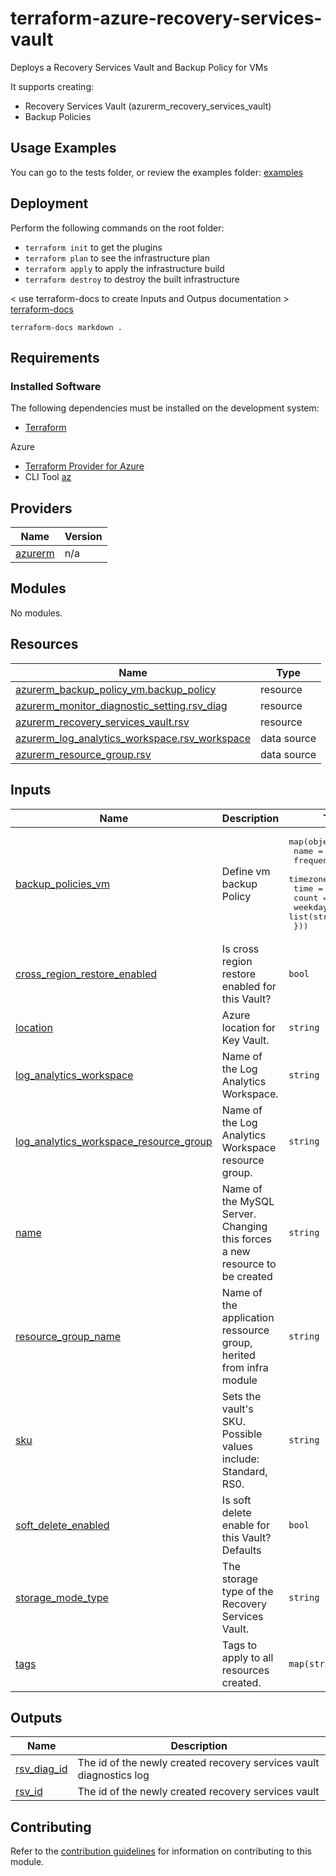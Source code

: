 # terraform-azure-recovery-services-vault

Deploys a Recovery Services Vault and Backup Policy for VMs


It supports creating:

- Recovery Services Vault (azurerm_recovery_services_vault)
- Backup Policies


## Usage Examples
You can go to the tests folder, or review the examples folder: [examples](./examples)


## Deployment
Perform the following commands on the root folder:

- `terraform init` to get the plugins
- `terraform plan` to see the infrastructure plan
- `terraform apply` to apply the infrastructure build
- `terraform destroy` to destroy the built infrastructure



< use terraform-docs to create Inputs and Outpus documentation >  [terraform-docs](https://github.com/terraform-docs/terraform-docs)

`terraform-docs markdown .`


## Requirements
### Installed Software
The following dependencies must be installed on the development system:

- [Terraform](https://www.terraform.io/downloads.html) 

Azure  
- [Terraform Provider for Azure](https://github.com/hashicorp/terraform-provider-azurerm)
- CLI Tool [az](https://docs.microsoft.com/en-us/cli/azure/)

## Providers

| Name | Version |
|------|---------|
| <a name="provider_azurerm"></a> [azurerm](#provider\_azurerm) | n/a |

## Modules

No modules.

## Resources

| Name | Type |
|------|------|
| [azurerm_backup_policy_vm.backup_policy](https://registry.terraform.io/providers/hashicorp/azurerm/latest/docs/resources/backup_policy_vm) | resource |
| [azurerm_monitor_diagnostic_setting.rsv_diag](https://registry.terraform.io/providers/hashicorp/azurerm/latest/docs/resources/monitor_diagnostic_setting) | resource |
| [azurerm_recovery_services_vault.rsv](https://registry.terraform.io/providers/hashicorp/azurerm/latest/docs/resources/recovery_services_vault) | resource |
| [azurerm_log_analytics_workspace.rsv_workspace](https://registry.terraform.io/providers/hashicorp/azurerm/latest/docs/data-sources/log_analytics_workspace) | data source |
| [azurerm_resource_group.rsv](https://registry.terraform.io/providers/hashicorp/azurerm/latest/docs/data-sources/resource_group) | data source |

## Inputs

| Name | Description | Type | Default | Required |
|------|-------------|------|---------|:--------:|
| <a name="input_backup_policies_vm"></a> [backup\_policies\_vm](#input\_backup\_policies\_vm) | Define vm backup Policy | <pre>map(object({<br>    name      = string<br>    frequency = string<br>    timezone  = string<br>    time      = string<br>    count     = number<br>    weekdays  = list(string)<br>  }))</pre> | `{}` | no |
| <a name="input_cross_region_restore_enabled"></a> [cross\_region\_restore\_enabled](#input\_cross\_region\_restore\_enabled) | Is cross region restore enabled for this Vault? | `bool` | `false` | no |
| <a name="input_location"></a> [location](#input\_location) | Azure location for Key Vault. | `string` | n/a | yes |
| <a name="input_log_analytics_workspace"></a> [log\_analytics\_workspace](#input\_log\_analytics\_workspace) | Name of the Log Analytics Workspace. | `string` | `"UKS-LOG-SOFTCAT-MANAGEMENT"` | no |
| <a name="input_log_analytics_workspace_resource_group"></a> [log\_analytics\_workspace\_resource\_group](#input\_log\_analytics\_workspace\_resource\_group) | Name of the Log Analytics Workspace resource group. | `string` | `"UKS-RSG-SOFTCAT-MANAGEMENT"` | no |
| <a name="input_name"></a> [name](#input\_name) | Name of the MySQL Server. Changing this forces a new resource to be created | `string` | n/a | yes |
| <a name="input_resource_group_name"></a> [resource\_group\_name](#input\_resource\_group\_name) | Name of the application ressource group, herited from infra module | `string` | n/a | yes |
| <a name="input_sku"></a> [sku](#input\_sku) | Sets the vault's SKU. Possible values include: Standard, RS0. | `string` | `"Standard"` | no |
| <a name="input_soft_delete_enabled"></a> [soft\_delete\_enabled](#input\_soft\_delete\_enabled) | Is soft delete enable for this Vault? Defaults | `bool` | `true` | no |
| <a name="input_storage_mode_type"></a> [storage\_mode\_type](#input\_storage\_mode\_type) | The storage type of the Recovery Services Vault. | `string` | `"GeoRedundant"` | no |
| <a name="input_tags"></a> [tags](#input\_tags) | Tags to apply to all resources created. | `map(string)` | `{}` | no |

## Outputs

| Name | Description |
|------|-------------|
| <a name="output_rsv_diag_id"></a> [rsv\_diag\_id](#output\_rsv\_diag\_id) | The id of the newly created recovery services vault diagnostics log |
| <a name="output_rsv_id"></a> [rsv\_id](#output\_rsv\_id) | The id of the newly created recovery services vault |


## Contributing

Refer to the [contribution guidelines](./CONTRIBUTING.md) for
information on contributing to this module.
